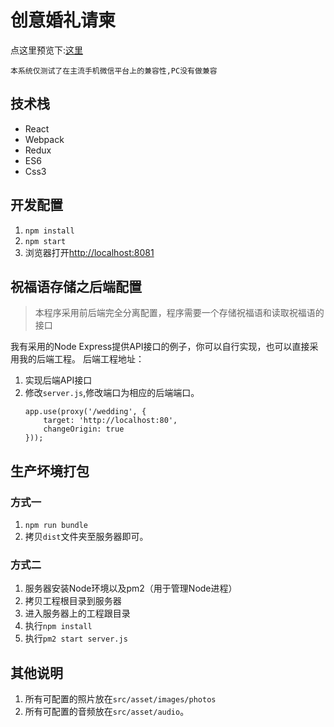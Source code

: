 # 创意婚礼请柬

点这里预览下:[这里](http://lamolilaguanfang.com:1314)

`本系统仅测试了在主流手机微信平台上的兼容性,PC没有做兼容`

## 技术栈

- React
- Webpack
- Redux
- ES6
- Css3

## 开发配置

1. `npm install`
2. `npm start`
3. 浏览器打开[http://localhost:8081](http://localhost:8081)

## 祝福语存储之后端配置

> 本程序采用前后端完全分离配置，程序需要一个存储祝福语和读取祝福语的接口

我有采用的Node Express提供API接口的例子，你可以自行实现，也可以直接采用我的后端工程。
后端工程地址：

1. 实现后端API接口
2. 修改`server.js`,修改端口为相应的后端端口。
   ```
   app.use(proxy('/wedding', {
       target: 'http://localhost:80',
       changeOrigin: true
   }));
   ```

## 生产坏境打包

### 方式一

1. `npm run bundle`
2. 拷贝`dist`文件夹至服务器即可。

### 方式二

1. 服务器安装Node环境以及pm2（用于管理Node进程）
2. 拷贝工程根目录到服务器
3. 进入服务器上的工程跟目录
4. 执行`npm install`
4. 执行`pm2 start server.js`

## 其他说明

1. 所有可配置的照片放在`src/asset/images/photos`
2. 所有可配置的音频放在`src/asset/audio`。
